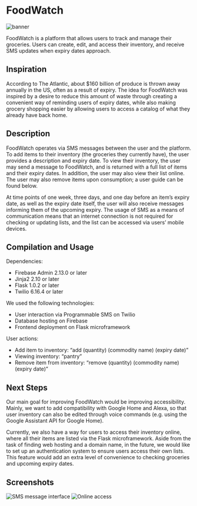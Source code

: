 # FoodWatch #
![banner](https://i.imgur.com/s4gUu2p.png)

FoodWatch is a platform that allows users to track and manage their groceries. Users can create, edit, and access their inventory, and receive SMS updates when expiry dates approach.

## Inspiration ##
According to The Atlantic, about $160 billion of produce is thrown away annually in the US, often as a result of expiry. The idea for FoodWatch was inspired by a desire to reduce this amount of waste through creating a convenient way of reminding users of expiry dates, while also making grocery shopping easier by allowing users to access a catalog of what they already have back home.

## Description ##
FoodWatch operates via SMS messages between the user and the platform. To add items to their inventory (the groceries they currently have), the user provides a description and expiry date. To view their inventory, the user may send a message to FoodWatch, and is returned with a full list of items and their expiry dates. In addition, the user may also view their list online. The user may also remove items upon consumption; a user guide can be found below.

At time points of one week, three days, and one day before an item’s expiry date, as well as the expiry date itself, the user will also receive messages informing them of the upcoming expiry. The usage of SMS as a means of communication means that an internet connection is not required for checking or updating lists, and the list can be accessed via users’ mobile devices.

## Compilation and Usage ##
Dependencies:
* Firebase Admin 2.13.0 or later
* Jinja2 2.10 or later
* Flask 1.0.2 or later
* Twilio 6.16.4 or later

We used the following technologies:
* User interaction via Programmable SMS on Twilio
* Database hosting on Firebase
* Frontend deployment on Flask microframework

User actions:
* Add item to inventory: “add (quantity) (commodity name) (expiry date)”
* Viewing inventory: “pantry”
* Remove item from inventory: “remove (quantity) (commodity name) (expiry date)”

## Next Steps ##
Our main goal for improving FoodWatch would be improving accessibility. Mainly, we want to add compatibility with Google Home and Alexa, so that user inventory can also be edited through voice commands (e.g. using the Google Assistant API for Google Home).

Currently, we also have a way for users to access their inventory online, where all their items are listed via the Flask microframework. Aside from the task of finding web hosting and a domain name, in the future, we would like to set up an authentication system to ensure users access their own lists. This feature would add an extra level of convenience to checking groceries and upcoming expiry dates. 

## Screenshots ##
![SMS message interface](https://i.imgur.com/IBs0WBF.png)
![Online access](https://i.imgur.com/Xi5U3hO.png)
